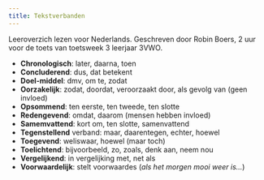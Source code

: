 ```yaml
---
title: Tekstverbanden
---
```


Leeroverzich lezen voor Nederlands. Geschreven door Robin Boers, 2 uur voor de toets van toetsweek 3 leerjaar 3VWO.

- **Chronologisch**: later, daarna, toen
- **Concluderend**: dus, dat betekent
- **Doel-middel**: dmv, om te, zodat
- **Oorzakelijk**: zodat, doordat, veroorzaakt door, als gevolg van (geen invloed)
- **Opsommend**: ten eerste, ten tweede, ten slotte
- **Redengevend**: omdat, daarom (mensen hebben invloed)
- **Samemvattend**: kort om, ten slotte, samenvattend
- **Tegenstellend** verband: maar, daarentegen, echter, hoewel
- **Toegevend**: weliswaar, hoewel (maar toch)
- **Toelichtend**: bijvoorbeeld, zo, zoals, denk aan, neem nou
- **Vergelijkend**: in vergelijking met, net als
- **Voorwaardelijk**: stelt voorwaardes (_als het morgen mooi weer is..._)

